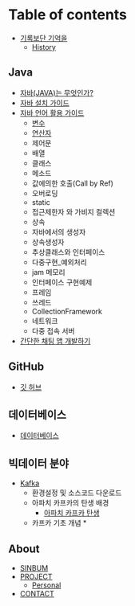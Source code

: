 # Table of contents

* [기록보단 기억을](README.md)
  * [History](History.md)

## Java

* [자바(JAVA)는 무엇인가?](java/WhatIsJava.md) 
* [자바 설치 가이드](java/JavaEnvGuide.md)
* [자바 언어 활용 가이드](java/javaUseGuide.md)
  * [변수](java/useGuide/variable.md)
  * [연산자](java/useGuide/operator.md)
  * 제어문
  * 배열
  * 클래스
  * 메소드
  * 값에의한 호출(Call by Ref)
  * 오버로딩
  * static
  * 접근제한자 와 가비지 컬렉션
  * 상속
  * 자바에서의 생성자
  * 상속생성자
  * 추상클래스와 인터페이스
  * 다중구현_예외처리
  * jam 메모리
  * 인터페이스 구현예제
  * 프레임
  * 쓰레드
  * CollectionFramework
  * 네트워크
  * 다중 접속 서버
* [간단한 채팅 앱 개발하기](java/miniProject/chat.md)


## GitHub

* [깃 허브](undefined.md)

## 데이터베이스

* [데이터베이스](undefined-1.md)

## 빅데이터 분야

* [Kafka](bigData/kafka/kafka.md)
  * 환경설정 및 소스코드 다운로드
  * 아파치 카프카의 탄생 배경
    * [아파치 카프카 탄생](bigData/kafka/kafkaBorn.md)
  * 카프카 기초 개념
    * 

## About

* [SINBUM](about/sinbum.md)  
* [PROJECT](about/project.md)
  * [Personal](about/project/personal.md)
* [CONTACT](about/contact.md)
